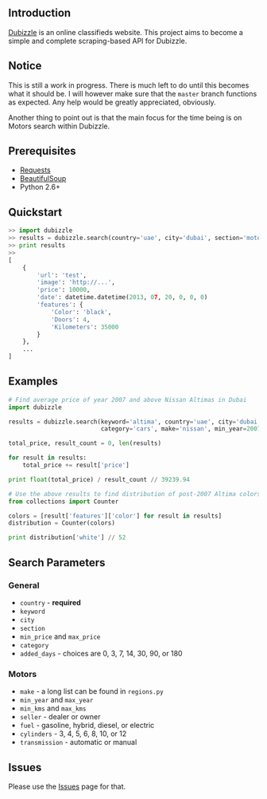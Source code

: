 ## Introduction

[Dubizzle](http://www.dubizzle.com/) is an online classifieds website. This project aims to 
become a simple and complete scraping-based API for Dubizzle.

## Notice

This is still a work in progress. There is much left to do until this becomes what it should be. I will however make sure that the `master` branch functions as expected. Any help would be greatly appreciated, obviously.

Another thing to point out is that the main focus for the time being is on Motors search within Dubizzle.

## Prerequisites

* [Requests](http://docs.python-requests.org/en/latest/index.html)
* [BeautifulSoup](http://www.crummy.com/software/BeautifulSoup/)
* Python 2.6+

## Quickstart

```python
>> import dubizzle
>> results = dubizzle.search(country='uae', city='dubai', section='motors', num_results=100)
>> print results
>>
[
	{
		'url': 'test',
		'image': 'http://...',
		'price': 10000,
		'date': datetime.datetime(2013, 07, 20, 0, 0, 0)
		'features': {
			'Color': 'black',
			'Doors': 4,
			'Kilometers': 35000
		}
	},
	...
]
```

## Examples

```python
# Find average price of year 2007 and above Nissan Altimas in Dubai
import dubizzle

results = dubizzle.search(keyword='altima', country='uae', city='dubai', section='motors',
						  category='cars', make='nissan', min_year=2007, num_results='all')

total_price, result_count = 0, len(results)

for result in results:
	total_price += result['price']

print float(total_price) / result_count // 39239.94
```

```python
# Use the above results to find distribution of post-2007 Altima colors
from collections import Counter

colors = [result['features']['color'] for result in results]
distribution = Counter(colors)

print distribution['white'] // 52
```

## Search Parameters

### General

* `country` - **required**
* `keyword`
* `city`
* `section`
* `min_price` and `max_price`
* `category`
* `added_days` - choices are 0, 3, 7, 14, 30, 90, or 180

### Motors

* `make` - a long list can be found in `regions.py`
* `min_year` and `max_year`
* `min_kms` and `max_kms`
* `seller` - dealer or owner
* `fuel` - gasoline, hybrid, diesel, or electric
* `cylinders` - 3, 4, 5, 6, 8, 10, or 12
* `transmission` - automatic or manual

## Issues

Please use the [Issues](https://github.com/Cyph0n/dubizzle/issues) page for that.
